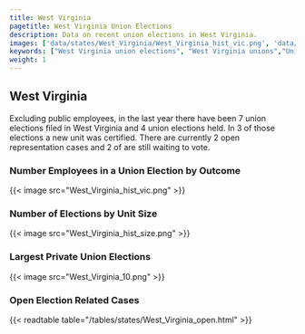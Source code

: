 ```yaml
---
title: West Virginia
pagetitle: West Virginia Union Elections
description: Data on recent union elections in West Virginia.
images: ['data/states/West_Virginia/West_Virginia_hist_vic.png', 'data/states/West_Virginia/West_Virginia_hist_size.png', 'data/states/West_Virginia/West_Virginia_10.png']
keywords: ["West Virginia union elections", "West Virginia unions","Union elections"]
weight: 1
---
```

##  West Virginia

Excluding public employees, in the last year there have been 7 union elections filed in West Virginia and 4 union elections held. In 3 of those elections a new unit was certified. There are currently 2 open representation cases and 2 of are still waiting to vote.

### Number Employees in a Union Election by Outcome
{{< image src="West_Virginia_hist_vic.png" >}}

### Number of Elections by Unit Size
{{< image src="West_Virginia_hist_size.png" >}}

### Largest Private Union Elections
{{< image src="West_Virginia_10.png" >}}

### Open Election Related Cases
{{< readtable table="/tables/states/West_Virginia_open.html" >}}

